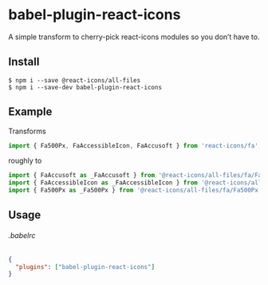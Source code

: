 # babel-plugin-react-icons

A simple transform to cherry-pick react-icons modules so you don’t have to.

## Install

```shell
$ npm i --save @react-icons/all-files
$ npm i --save-dev babel-plugin-react-icons
```

## Example

Transforms

```js
import { Fa500Px, FaAccessibleIcon, FaAccusoft } from 'react-icons/fa';
```

roughly to

```js
import { FaAccusoft as _FaAccusoft } from '@react-icons/all-files/fa/FaAccusoft.esm.js';
import { FaAccessibleIcon as _FaAccessibleIcon } from '@react-icons/all-files/fa/FaAccessibleIcon.esm.js';
import { Fa500Px as _Fa500Px } from '@react-icons/all-files/fa/Fa500Px.esm.js';
```

## Usage

###### .babelrc

```json
{
  "plugins": ["babel-plugin-react-icons"]
}
```
